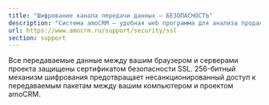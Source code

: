 ```yaml
---
title: "Шифрование канала передачи данных — БЕЗОПАСНОСТЬ"
description: "Система amoCRM – удобная web программа для анализа продаж, доступная в режиме online из любой точки мира! Подробности узнавайте по указанным на сайте телефонам в Москве."
url: https://www.amocrm.ru/support/security/ssl
section: support
---
```


Все передаваемые данные между вашим браузером и серверами проекта защищены сертификатом безопасности SSL. 256-битный
механизм шифрования предотвращает несанкционированный доступ к передаваемым пакетам между вашим компьютером и
проектом amoCRM.